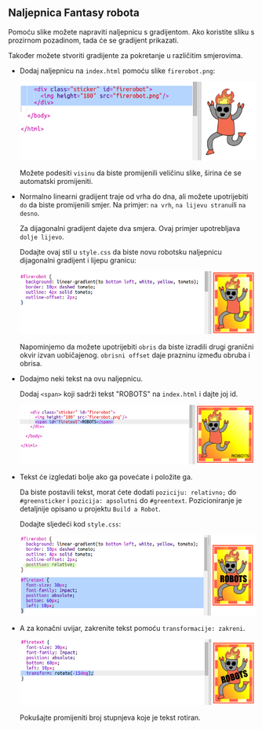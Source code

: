 ## Naljepnica Fantasy robota

Pomoću slike možete napraviti naljepnicu s gradijentom. Ako koristite sliku s prozirnom pozadinom, tada će se gradijent prikazati.

Također možete stvoriti gradijente za pokretanje u različitim smjerovima.

+ Dodaj naljepnicu na `index.html` pomoću slike `firerobot.png`:
    
    ![screenshot](images/stickers-fire-html.png)
    
    Možete podesiti `visinu` da biste promijenili veličinu slike, širina će se automatski promijeniti.

+ Normalno linearni gradijent traje od vrha do dna, ali možete upotrijebiti `do` da biste promijenili smjer. Na primjer: `na vrh`, `na lijevu stranu`ili `na desno`.
    
    Za dijagonalni gradijent dajete dva smjera. Ovaj primjer upotrebljava `dolje lijevo`.
    
    Dodajte ovaj stil u `style.css` da biste novu robotsku naljepnicu dijagonalni gradijent i lijepu granicu:
    
    ![screenshot](images/stickers-fire-gradient.png)
    
    Napominjemo da možete upotrijebiti `obris` da biste izradili drugi granični okvir izvan uobičajenog. `obrisni offset` daje prazninu između obruba i obrisa.

+ Dodajmo neki tekst na ovu naljepnicu.
    
    Dodaj `<span>` koji sadrži tekst "ROBOTS" na `index.html` i dajte joj id.
    
    ![screenshot](images/stickers-fire-span.png)

+ Tekst će izgledati bolje ako ga povećate i položite ga.
    
    Da biste postavili tekst, morat ćete dodati `poziciju: relativno;` do `#greensticker` i `pozicija: apsolutni` do `#greentext`. Pozicioniranje je detaljnije opisano u projektu `Build a Robot`.
    
    Dodajte sljedeći kod `style.css`:
    
    ![screenshot](images/stickers-fire-text-style.png)

+ A za konačni uvijar, zakrenite tekst pomoću `transformacije: zakreni`.
    
    ![screenshot](images/stickers-fire-rotate.png)
    
    Pokušajte promijeniti broj stupnjeva koje je tekst rotiran.